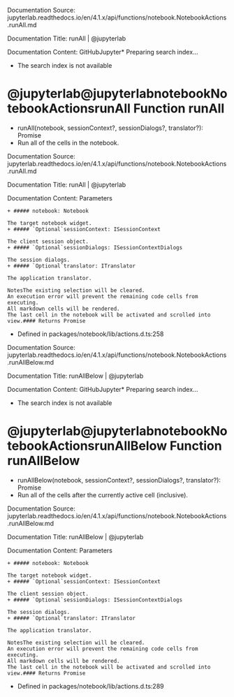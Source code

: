 Documentation Source:
jupyterlab.readthedocs.io/en/4.1.x/api/functions/notebook.NotebookActions.runAll.md

Documentation Title:
runAll | @jupyterlab

Documentation Content:
GitHubJupyter* Preparing search index...
* The search index is not available

@jupyterlab@jupyterlabnotebookNotebookActionsrunAll
Function runAll
===============

* runAll(notebook, sessionContext?, sessionDialogs?, translator?): Promise
* Run all of the cells in the notebook.



Documentation Source:
jupyterlab.readthedocs.io/en/4.1.x/api/functions/notebook.NotebookActions.runAll.md

Documentation Title:
runAll | @jupyterlab

Documentation Content:
Parameters


	+ ##### notebook: Notebook
	
	The target notebook widget.
	+ ##### `Optional`sessionContext: ISessionContext
	
	The client session object.
	+ ##### `Optional`sessionDialogs: ISessionContextDialogs
	
	The session dialogs.
	+ ##### `Optional`translator: ITranslator
	
	The application translator.
	
	NotesThe existing selection will be cleared.
	An execution error will prevent the remaining code cells from executing.
	All markdown cells will be rendered.
	The last cell in the notebook will be activated and scrolled into view.#### Returns Promise
* Defined in packages/notebook/lib/actions.d.ts:258



Documentation Source:
jupyterlab.readthedocs.io/en/4.1.x/api/functions/notebook.NotebookActions.runAllBelow.md

Documentation Title:
runAllBelow | @jupyterlab

Documentation Content:
GitHubJupyter* Preparing search index...
* The search index is not available

@jupyterlab@jupyterlabnotebookNotebookActionsrunAllBelow
Function runAllBelow
====================

* runAllBelow(notebook, sessionContext?, sessionDialogs?, translator?): Promise
* Run all of the cells after the currently active cell (inclusive).



Documentation Source:
jupyterlab.readthedocs.io/en/4.1.x/api/functions/notebook.NotebookActions.runAllBelow.md

Documentation Title:
runAllBelow | @jupyterlab

Documentation Content:
Parameters


	+ ##### notebook: Notebook
	
	The target notebook widget.
	+ ##### `Optional`sessionContext: ISessionContext
	
	The client session object.
	+ ##### `Optional`sessionDialogs: ISessionContextDialogs
	
	The session dialogs.
	+ ##### `Optional`translator: ITranslator
	
	The application translator.
	
	NotesThe existing selection will be cleared.
	An execution error will prevent the remaining code cells from executing.
	All markdown cells will be rendered.
	The last cell in the notebook will be activated and scrolled into view.#### Returns Promise
* Defined in packages/notebook/lib/actions.d.ts:289



